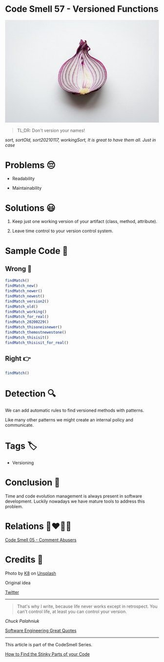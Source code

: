 # Code Smell 57 - Versioned Functions

![Code Smell 57 - Versioned Functions](Code%20Smell%2057%20-%20Versioned%20Functions.jpeg)

> TL;DR: Don't version your names!

*sort, sortOld, sort20210117, workingSort, It is great to have them all. Just in case*

# Problems 😔 

- Readability

- Maintainability

# Solutions 😃

1. Keep just one working version of your artifact (class, method, attribute).

2. Leave time control to your version control system.

# Sample Code 📖

## Wrong 🚫

<!-- [Gist Url](https://gist.github.com/mcsee/3b63bc3a76faf6e98c3770171f8e1c10) -->

```javascript
findMatch()
findMatch_new()
findMatch_newer()
findMatch_newest()
findMatch_version2()
findMatch_old()
findMatch_working()
findMatch_for_real()
findMatch_20200229()
findMatch_thisoneisnewer()
findMatch_themostnewestone()
findMatch_thisisit()
findMatch_thisisit_for_real()
```

## Right 👉

<!-- [Gist Url](https://gist.github.com/mcsee/1e3df98869010c8b9f37f1a76ff80c8b) -->

```javascript
findMatch()
```

# Detection 🔍

We can add automatic rules to find versioned methods with patterns.

Like many other patterns we might create an internal policy and communicate.

# Tags 🏷️

- Versioning
 
# Conclusion 🏁

Time and code evolution management is always present in software development. Luckily nowadays we have mature tools to address this problem.
 
# Relations 👩‍❤️‍💋‍👨

[Code Smell 05 - Comment Abusers](https://github.com/mcsee/Software-Design-Articles/tree/main/Articles/Code%20Smells/Code%20Smell%2005%20-%20Comment%20Abusers/readme.md)
 
# Credits 🙏

<span>Photo by [K8](https://unsplash.com/@k8_iv) on [Unsplash](https://unsplash.com/s/photos/onion)</span>

Original idea

[Twitter](https://x.com/1341808635115151360)

* * *

> That's why I write, because life never works except in retrospect. You can't control life, at least you can control your version.

_Chuck Palahniuk_

[Software Engineering Great Quotes](https://github.com/mcsee/Software-Design-Articles/tree/main/Articles/Quotes/Software%20Engineering%20Great%20Quotes/readme.md)

* * *

This article is part of the CodeSmell Series.

[How to Find the Stinky Parts of your Code](https://github.com/mcsee/Software-Design-Articles/tree/main/Articles/Code%20Smells/How%20to%20Find%20the%20Stinky%20parts%20of%20your%20Code/readme.md)